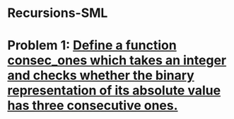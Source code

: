 # Recursions-SML
<h1>Problem 1:
  <a href="">Define a function consec_ones which takes an integer and checks whether the binary representation of its absolute value has three consecutive ones.</a>
</h1>
